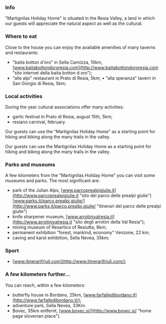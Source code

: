 ### Info

"Martignilas Holiday Home" is situated in the Resia Valley, a land in which our guests will appreciate the natural aspect as well as the cultural.

### Where to eat

Close to the house you can enjoy the available amenities of many taverns and restaurants:

* "baita botton d'oro" in Sella Carnizza, 10km, [www.baitabottondororesia.com](http://www.baitabottondororesia.com "sito internet della baita botton d oro");
* "alle alpi" restaurant in Prato di Resia, 5km;
• "alla speranza" tavern in San Giorgio di Resia, 5km;

### Local activities

During the year cultural associations offer many activities:

* garlic festival in Prato di Resia, august 15th, 5km;
* resiano carnival, february.

Our guests can use the "Martignilas Holiday Home" as a starting point for hiking and biking along the many trails in the valley.

Our guests  can use the Martignilas Holiday Home as a  starting point for hiking and biking along the many trails in the valley.

### Parks and museums

A few kilometers from the "Martignilas Holiday Home" you can visit some museums and parks. The most significant are:

* park of the Julian Alps, [www.parcoprealpigiulie.it](http://www.parcoprealpigiulie.it "sito del parco delle prealpi giulie") [www.parks.it/parco.prealpi.giulie/](http://www.parks.it/parco.prealpi.giulie/ "itinerari del parco delle prealpi giulie")
* knife sharpener museum, [www.arrotinivalresia.it](http://www.arrotinivalresia.it "sito degli arrotini della Val Resia");
* mining museum of Resartico of Resiutta, 8km;
* permanent exhibition "forest, mankind, economy" Venzone, 22 km;
* caving and karst exhibition, Sella Nevea, 35km;

### Sport

* [www.itinerarifriuli.com](http://www.itinerarifriuli.com/);

### A few kilometers further...

You can reach, within a few kilometers:

* butterfly house in Bordano, 25km, [www.farfalledibordano.it](http://www.farfalledibordano.it/);
* adventure park, Sella Nevea, 33Km.
* Bovec, 35km entfernt, [www.bovec.si/](http://www.bovec.si/ "home page slovenian place").
